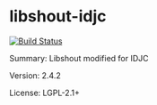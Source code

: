 #               libshout-idjc

[![Build Status](https://travis-ci.org/UnitedRPMs/libshout-idjc.svg?branch=master)](https://travis-ci.org/UnitedRPMs/libshout-idjc)

Summary:            Libshout modified for IDJC
 
Version:            2.4.2
 
License:            LGPL-2.1+
 
